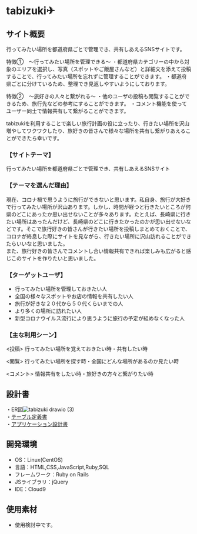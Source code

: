 # tabizuki✈︎
## サイト概要
行ってみたい場所を都道府県ごとで管理でき、共有しあえるSNSサイトです。

特徴①　〜行ってみたい場所を管理できる〜
・都道府県カテゴリーの中から対象のエリアを選択し、写真（スポットやご飯屋さんなど）と詳細文を添えて投稿することで、行ってみたい場所を忘れずに管理することができます。
・都道府県ごとに分けているため、整理でき見返しやすいようにしております。

特徴②　〜旅好きの人々と繋がれる〜
・他のユーザの投稿も閲覧することができるため、旅行先などの参考にすることができます。
・コメント機能を使ってユーザー同士で情報共有して繋がることができます。

tabizukiを利用することで楽しい旅行計画の役に立ったり、行きたい場所を沢山増やしてワクワクしたり、旅好きの皆さんで様々な場所を共有し繋がりあえることができたら幸いです。

### 【サイトテーマ】
行ってみたい場所を都道府県ごとで管理でき、共有しあえるSNSサイト

### 【テーマを選んだ理由】
現在、コロナ禍で思うように旅行ができないと思います。私自身、旅行が大好きで行ってみたい場所が沢山あります。しかし、時間が経つと行きたいところが何県のどこにあったか思い出せないことが多々あります。たとえば、長崎県に行きたい場所はあったんだけど、長崎県のどこに行きたかったのかが思い出せないなどです。そこで旅行好きの皆さんが行きたい場所を投稿しまとめておくことで、コロナが終息した際にサイトを見ながら、行きたい場所に沢山訪れることができたらいいなと思いました。<br>
また、旅行好きの皆さんでコメントし合い情報共有できれば楽しみも広がると感じこのサイトを作りたいと思いました。

### 【ターゲットユーザ】
- 行ってみたい場所を管理しておきたい人
- 全国の様々なスポットやお店の情報を共有したい人
- 旅行が好きな２０代から５０代くらいまでの人
- より多くの場所に訪れたい人
- 新型コロナウイルス流行により思うように旅行の予定が組めなくなった人

### 【主な利用シーン】
<投稿>
行ってみたい場所を覚えておきたい時・共有したい時

<閲覧>
行ってみたい場所を探す時・全国にどんな場所があるのか見たい時

<コメント>
情報共有をしたい時・旅好きの方々と繋がりたい時


## 設計書
・ER図![tabizuki drawio (3)](https://user-images.githubusercontent.com/106656539/183300567-a4e73bc0-40d1-4212-96d9-9f0af6fdc44b.png)<br>
・[テーブル定義書](https://docs.google.com/spreadsheets/d/1UC2u-qosewQDyae69rTYNQtA-eUjlb6oKlf5rIkzgLM/edit?usp=sharing)<br>
・[アプリケーション設計書](https://docs.google.com/spreadsheets/d/12lGrOPbHnduELhG2S6ZJWSPSJCTwpMCFo0Ypr5izPZM/edit?usp=sharing)
## 開発環境
- OS：Linux(CentOS)
- 言語：HTML,CSS,JavaScript,Ruby,SQL
- フレームワーク：Ruby on Rails
- JSライブラリ：jQuery
- IDE：Cloud9

## 使用素材
- 使用検討中です。